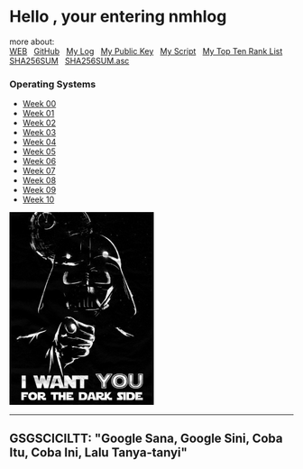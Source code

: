 
# Hello , your entering nmhlog

more about:<br>
[WEB](https://nmhlog.github.io/os202/) &nbsp;
[GitHub](https://github.com/nmhlog/os202/) &nbsp;
[My Log](TXT/mylog.txt) &nbsp;
[My Public Key](TXT/mypubkey.txt) &nbsp;
[My Script](TXT/myscript.sh) &nbsp;
[My Top Ten Rank List](TXT/myrank.txt) &nbsp;
[SHA256SUM](TXT/SHA256SUM) &nbsp; 
[SHA256SUM.asc](TXT/SHA256SUM.asc) &nbsp; 


###  Operating Systems 
* [Week 00](W00/) 
* [Week 01](W01/) 
* [Week 02](W02/) 
* [Week 03](W03/) 
* [Week 04](W04/) 
* [Week 05](W05/) 
* [Week 06](W06/) 
* [Week 07](W07/) 
* [Week 08](W08/) 
* [Week 09](W09/) 
* [Week 10](W10/)

<img src="iamyourfather.jpg" width="256">

---
GSGSCICILTT: "Google Sana, Google Sini, Coba Itu, Coba Ini, Lalu Tanya-tanyi"
---
